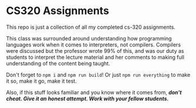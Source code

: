 # CS320 Assignments

This repo is just a collection of all my completed cs-320 assignments.

This class was surrounded around understanding how programming languages work when it comes to interpreters, not compilers. Compilers were discussed but the
professor wrote 99% of this, and was our duty as students to interpret the lecture material and her comments to making full understanding of the content being
taught.

Don't forget to `npm i` and `npm run build`!
Or just `npm run everything` to make it so, make it go, make it test.

Also, if this stuff looks familiar and you know where it comes from, ***don't cheat. Give it an honest attempt. Work with your fellow students.***
